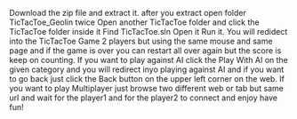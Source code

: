 Download the zip file and extract it.
after you extract open folder TicTacToe_Geolin twice
Open another TicTacToe folder and click the TicTacToe folder inside it
Find TicTacToe.sln
Open it
Run it.
You will redidect into the TicTacToe Game 2 players but using the same mouse and same page and if the game is over you can restart all over again but the score is keep on counting.
If you want to play against AI click the Play With AI on the given category and you will redirect inyo playing against AI and if you want to go back just click the Back button on the upper left corner on the web.
If you want to play Multiplayer just browse two different web or tab but same url and wait for the player1 and for the player2 to connect and enjoy have fun!
